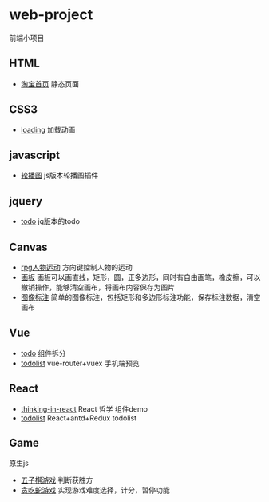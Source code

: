 # web-project
前端小项目

## HTML
* [淘宝首页](https://rqrry.github.io/web-project/taobao/index.html) 静态页面

## CSS3
* [loading](https://rqrry.github.io/web-project/CSS3/loading/index.html) 加载动画

## javascript
* [轮播图](https://rqrry.github.io/web-project/javascript/banner/index.html) js版本轮播图插件

## jquery
* [todo](https://rqrry.github.io/web-project/jquery/todo/index.html) jq版本的todo

## Canvas
* [rpg人物运动](https://rqrry.github.io/web-project/Canvas/rpg/index.html) 方向键控制人物的运动
* [画板](https://rqrry.github.io/web-project/Canvas/drawing/index.html) 画板可以画直线，矩形，圆，正多边形，同时有自由画笔，橡皮擦，可以撤销操作，能够清空画布，将画布内容保存为图片
* [图像标注](https://rqrry.github.io/web-project/Canvas/mark/index.html) 简单的图像标注，包括矩形和多边形标注功能，保存标注数据，清空画布

## Vue
* [todo](https://rqrry.github.io/web-project/Vue/todo/dist/index.html) 组件拆分
* [todolist](https://rqrry.github.io/web-project/Vue/todolist/dist/index.html) vue-router+vuex 手机端预览

## React
* [thinking-in-react](https://rqrry.github.io/web-project/React/thinking-in-react/build/index.html) React 哲学 组件demo
* [todolist](https://rqrry.github.io/web-project/React/todolist/build/index.html) React+antd+Redux todolist

## Game
原生js
* [五子棋游戏](https://rqrry.github.io/web-project//Game/Gobang/index.html) 判断获胜方
* [贪吃蛇游戏](https://rqrry.github.io/web-project//Game/Snake/index.html) 实现游戏难度选择，计分，暂停功能
